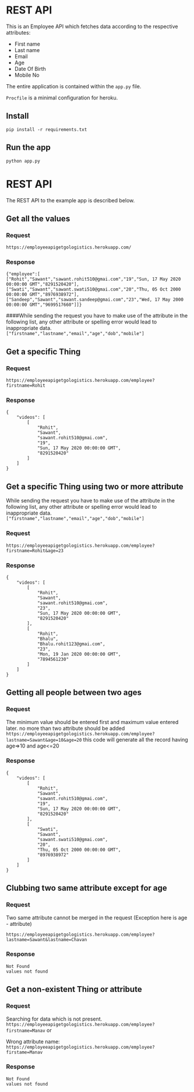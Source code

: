 # REST API 

This is an Employee API which fetches data according to the respective attributes:
* First name
* Last name
* Email
* Age
* Date Of Birth
* Mobile No

The entire application is contained within the `app.py` file.

`Procfile` is a minimal configuration for heroku.


## Install

    pip install -r requirements.txt

## Run the app

    python app.py


# REST API

The REST API to the example app is described below.

## Get all the values

### Request

`https://employeeapigetgologistics.herokuapp.com/`


### Response

    {"employee":[
    ["Rohit","Sawant","sawant.rohit510@gmai.com","19","Sun, 17 May 2020 00:00:00 GMT","8291520420"],
    ["Swati","Sawant","sawant.swati510@gmai.com","20","Thu, 05 Oct 2000 00:00:00 GMT","8976938972"],
    ["Sandeep","Sawant","sawant.sandeep@gmai.com","23","Wed, 17 May 2000 00:00:00 GMT","9699517660"]]}

####While sending the request you have to make use of the attribute in the following list, any other attribute or spelling error would lead to inappropriate data. 
`["firstname","lastname","email","age","dob","mobile"]`

## Get a specific Thing

### Request

`https://employeeapigetgologistics.herokuapp.com/employee?firstname=Rohit`

### Response
    {
        "videos": [
            [
                "Rohit",
                "Sawant",
                "sawant.rohit510@gmai.com",
                "19",
                "Sun, 17 May 2020 00:00:00 GMT",
                "8291520420"
            ]
        ]
    }


## Get a specific Thing using two or more attribute
While sending the request you have to make use of the attribute in the following list, any other attribute or spelling error would lead to inappropriate data.
`["firstname","lastname","email","age","dob","mobile"]`

### Request

`https://employeeapigetgologistics.herokuapp.com/employee?firstname=Rohit&age=23`

### Response
    {
        "videos": [
            [
                "Rohit",
                "Sawant",
                "sawant.rohit510@gmai.com",
                "23",
                "Sun, 17 May 2020 00:00:00 GMT",
                "8291520420"
            ],
            [
                "Rohit",
                "Bhalu",
                "Bhalu.rohit123@gmai.com",
                "23",
                "Mon, 19 Jan 2020 00:00:00 GMT",
                "7894561230"
            ]
        ]
    }
## Getting all people between two ages

### Request
The minimum value should be entered first and maximum value entered later.
no more than two attribute should be added
`https://employeeapigetgologistics.herokuapp.com/employee?lastname=Sawant&age=10&age=20`
this code will generate all the record having age=>10 and age<=20


### Response

    {
        "videos": [
            [
                "Rohit",
                "Sawant",
                "sawant.rohit510@gmai.com",
                "19",
                "Sun, 17 May 2020 00:00:00 GMT",
                "8291520420"
            ],
            [
                "Swati",
                "Sawant",
                "sawant.swati510@gmai.com",
                "20",
                "Thu, 05 Oct 2000 00:00:00 GMT",
                "8976938972"
            ]
        ]
    }

## Clubbing two same attribute except for age

### Request
Two same attribute cannot be merged in the request (Exception here is age - attribute)

`https://employeeapigetgologistics.herokuapp.com/employee?lastname=Sawant&lastname=Chavan`



### Response

    Not Found
    values not found

## Get a non-existent Thing or attribute

### Request
Searching for data which is not present.
`https://employeeapigetgologistics.herokuapp.com/employee?firstname=Manav`
                            or

Wrong attribute name:
`https://employeeapigetgologistics.herokuapp.com/employee?firstame=Manav`


### Response

    Not Found
    values not found

